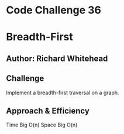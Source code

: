 # Code Challenge 36

# Breadth-First

## Author: Richard Whitehead

## Challenge

Implement a breadth-first traversal on a graph.

## Approach & Efficiency  

Time Big O(n) Space Big O(n)

